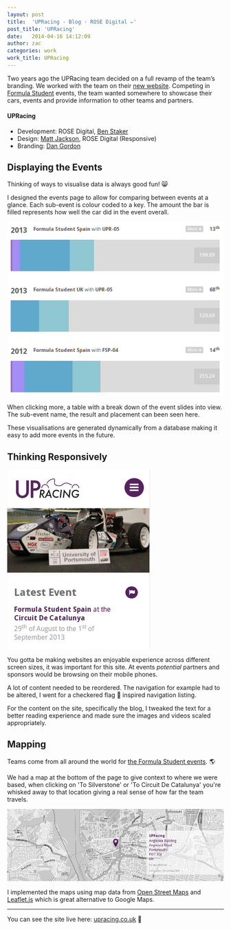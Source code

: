 ```yaml
---
layout: post
title:  'UPRacing - Blog · ROSE Digital ✏'
post_title: 'UPRacing'
date:   2014-04-16 14:12:09
author: zac
categories: work
work_title: UPRacing
---
```


Two years ago the UPRacing team decided on a full revamp of the team’s branding. We worked with the team on their [new website](http://upracing.co.uk). Competing in [Formula Student](www.formulastudent.com) events, the team wanted somewhere to showcase their cars, events and provide information to other teams and partners.

<div class="blog-work">
	<h4 class="UPRacing">UPRacing</h4>
	<ul>
		<li>Development: ROSE Digital, <a href="http://benstaker.com/">Ben Staker</a></li>
		<li>Design: <a href="http://magicalizard.co.uk/">Matt Jackson</a>, ROSE Digital (Responsive)</li>
		<li>Branding: <a href="http://dangordondesign.com/">Dan Gordon</a></li>
	</ul>
</div>

## Displaying the Events

Thinking of ways to visualise data is always good fun! :smile_cat:

I designed the events page to allow for comparing between events at a glance. Each sub-event is colour coded to a key. The amount the bar is filled represents how well the car did in the event overall.

[<img class="img-left img-screen" src="/assets/upracing-events.gif" alt="Events information visualisation">](http://upracing.co.uk/events)

When clicking more, a table with a break down of the event slides into view. The sub-event name, the result and placement can been seen here.

These visualisations are generated dynamically from a database making it easy to add more events in the future.

## Thinking Responsively

<img class="img-right img-screen" src="/assets/upracing-mobile.jpg" alt="The UPRacing website at a mobile screen size">

You gotta be making websites an enjoyable experience across different screen sizes, it was important for this site. At events _potential_ partners and sponsors would be browsing on their mobile phones.

A lot of content needed to be reordered. The navigation for example had to be altered, I went for a checkered flag :checkered_flag: inspired navigation listing.

For the content on the site, specifically the blog, I tweaked the text for a better reading experience and made sure the images and videos scaled appropriately.

## Mapping

Teams come from all around the world for [the Formula Student events](www.formulastudent.com). :earth_americas:

We had a map at the bottom of the page to give context to where we were based, when clicking on 'To Silverstone' or 'To Circuit De Catalunya' you're whisked away to that location giving a real sense of how far the team travels.

<img class="img-screen" src="/assets/upracing-map.jpg" alt="The UPRacing website's map">

I implemented the maps using map data from [Open Street Maps](http://www.openstreetmap.org/) and [Leaflet.js](http://leafletjs.com/) which is great alternative to Google Maps.

* * *

You can see the site live here: [upracing.co.uk](http://upracing.co.uk) :link:




